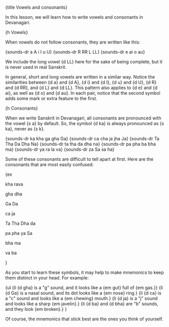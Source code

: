 {title Vowels and consonants}

In this lesson, we will learn how to write vowels and consonants in Devanagari.


{h Vowels}

When vowels do not follow consonants, they are written like this:

{sounds-dr a A i I u U}
{sounds-dr R RR L LL}
{sounds-dr e ai o au}

We include the long vowel {d LL} here for the sake of being complete, but it is 
never used in real Sanskrit.

In general, short and long vowels are written in a similar way. Notice the
similarities between {d a} and {d A}, {d i} and {d I}, {d u} and {d U}, {d R}
and {d RR}, and {d L} and {d LL}. This pattern also applies to {d e} and {d
ai}, as well as {d o} and {d au}. In each pair, notice that the second symbol
adds some mark or extra feature to the first.


{h Consonants}

When we write Sanskrit in Devanagari, all consonants are pronounced with the
vowel {s a} by default. So, the symbol {d ka} is always pronounced as {s ka},
never as {s k}.

{sounds-dr ka kha ga gha Ga}
{sounds-dr ca cha ja jha Ja}
{sounds-dr Ta Tha Da Dha Na}
{sounds-dr ta tha da dha na}
{sounds-dr pa pha ba bha ma}
{sounds-dr ya ra la va}
{sounds-dr za Sa sa ha}

Some of these consonants are difficult to tell apart at first. Here are the
consonants that are most easily confused:

{ex

kha rava

gha dha

Ga Da

ca ja

Ta Tha Dha da

pa pha ya Sa

bha ma

va ba

}

As you start to learn these symbols, it may help to make mnemonics to keep them
distinct in your head. For example:

{ul
{li {d gha} is a "g" sound, and it looks like a {em gut} full of {em gas.}}
{li {d Ga} is a nasal sound, and its dot looks like a {em nose} ring.}
{li {d ca} is a "c" sound and looks like a {em chewing} mouth.}
{li {d ja} is a "j" sound and looks like a sharp {em javelin}.}
{li {d ba} and {d bha} are "b" sounds, and they look {em broken}.}
}

Of course, the mnemonics that stick best are the ones you think of yourself.
